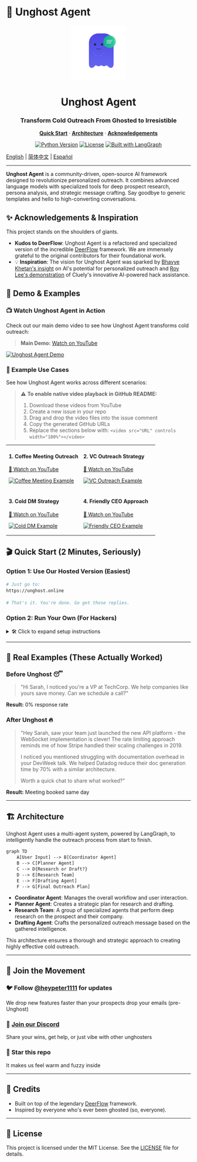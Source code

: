 # 👻 Unghost Agent

<div align="center">
  <img src="./front/public/images/unghost-agent-logo.svg" alt="Unghost Agent Logo" width="150" height="150"/>
  <h1>Unghost Agent</h1>
  <h3>Transform Cold Outreach From Ghosted to Irresistible</h3>
</div>

<p align="center">
  <a href="#-quick-start"><strong>Quick Start</strong></a> ·
  <a href="#-architecture"><strong>Architecture</strong></a> ·
  <a href="#-acknowledgements"><strong>Acknowledgements</strong></a>
</p>

<p align="center">
  <a href="https://www.python.org/downloads/release/python-3120/"><img src="https://img.shields.io/badge/python-3.12+-blue.svg" alt="Python Version"></a>
  <a href="https://github.com/storyarcade/unghost/blob/master/LICENSE"><img src="https://img.shields.io/badge/License-MIT-yellow.svg" alt="License"></a>
  <a href="https://github.com/langchain-ai/langgraph"><img src="https://img.shields.io/badge/Built%20with-LangGraph-green.svg" alt="Built with LangGraph"></a>
</p>

[English](./README.md) | [简体中文](./README_zh.md) | [Español](./README_es.md)

---

**Unghost Agent** is a community-driven, open-source AI framework designed to revolutionize personalized outreach. It combines advanced language models with specialized tools for deep prospect research, persona analysis, and strategic message crafting. Say goodbye to generic templates and hello to high-converting conversations.

## ✨ Acknowledgements & Inspiration

This project stands on the shoulders of giants.

- **Kudos to DeerFlow**: Unghost Agent is a refactored and specialized version of the incredible [DeerFlow](https://github.com/bytedance/deer-flow) framework. We are immensely grateful to the original contributors for their foundational work.
- 💡 **Inspiration**: The vision for Unghost Agent was sparked by [Bhavye Khetan's insight](https://x.com/bhavye_khetan/status/1929379775602373012) on AI's potential for personalized outreach and [Roy Lee's demonstration](https://x.com/im_roy_lee/status/1936138361011585190) of Cluely's innovative AI-powered hack assistance.

## 🎯 Demo & Examples

### 📺 Watch Unghost Agent in Action

Check out our main demo video to see how Unghost Agent transforms cold outreach:

> **Main Demo:** [Watch on YouTube](https://youtu.be/Xby-GjTR6Fs?si=wIBZUbknh54FgzqH)

<!-- To add a playable video directly in GitHub:
1. Download the video file
2. Drag and drop it into a GitHub issue in this repo
3. Copy the generated URL
4. Replace this comment with: 
<video src="YOUR_GITHUB_VIDEO_URL" controls="controls" style="max-width: 100%;">
</video>
-->

[![Unghost Agent Demo](https://img.youtube.com/vi/Xby-GjTR6Fs/maxresdefault.jpg)](https://youtu.be/Xby-GjTR6Fs?si=wIBZUbknh54FgzqH)

### 🚀 Example Use Cases

See how Unghost Agent works across different scenarios:

> ⚠️ **To enable native video playback in GitHub README:**
> 1. Download these videos from YouTube
> 2. Create a new issue in your repo
> 3. Drag and drop the video files into the issue comment
> 4. Copy the generated GitHub URLs
> 5. Replace the sections below with: `<video src="URL" controls width="100%"></video>`

<table>
<tr>
<td width="50%">

#### 1. Coffee Meeting Outreach
[🎥 Watch on YouTube](https://youtu.be/Lubsoq_A8UQ?si=tbLZLA4EkTQkX-y0)

<!-- Replace with native video:
<video src="https://github.com/storyarcade/unghost-agent/assets/YOUR_VIDEO.mp4" controls width="100%"></video>
-->

[![Coffee Meeting Example](https://img.youtube.com/vi/Lubsoq_A8UQ/mqdefault.jpg)](https://youtu.be/Lubsoq_A8UQ?si=tbLZLA4EkTQkX-y0)

</td>
<td width="50%">

#### 2. VC Outreach Strategy
[🎥 Watch on YouTube](https://youtu.be/6pQ1YecwfLI?si=s-nLVv0MzWCJd8OL)

<!-- Replace with native video:
<video src="https://github.com/storyarcade/unghost-agent/assets/YOUR_VIDEO.mp4" controls width="100%"></video>
-->

[![VC Outreach Example](https://img.youtube.com/vi/6pQ1YecwfLI/mqdefault.jpg)](https://youtu.be/6pQ1YecwfLI?si=s-nLVv0MzWCJd8OL)

</td>
</tr>
<tr>
<td width="50%">

#### 3. Cold DM Strategy
[🎥 Watch on YouTube](https://youtu.be/3az8LpQxxMo?si=9dh2DSbvP1FoXxuM)

<!-- Replace with native video:
<video src="https://github.com/storyarcade/unghost-agent/assets/YOUR_VIDEO.mp4" controls width="100%"></video>
-->

[![Cold DM Example](https://img.youtube.com/vi/3az8LpQxxMo/mqdefault.jpg)](https://youtu.be/3az8LpQxxMo?si=9dh2DSbvP1FoXxuM)

</td>
<td width="50%">

#### 4. Friendly CEO Approach
[🎥 Watch on YouTube](https://youtu.be/BFuMQ5lWlDo?si=3xzx621zxm4A5yKq)

<!-- Replace with native video:
<video src="https://github.com/storyarcade/unghost-agent/assets/YOUR_VIDEO.mp4" controls width="100%"></video>
-->

[![Friendly CEO Example](https://img.youtube.com/vi/BFuMQ5lWlDo/mqdefault.jpg)](https://youtu.be/BFuMQ5lWlDo?si=3xzx621zxm4A5yKq)

</td>
</tr>
</table>

## 🎬 Quick Start (2 Minutes, Seriously)

### Option 1: Use Our Hosted Version (Easiest)

```bash
# Just go to:
https://unghost.online

# That's it. You're done. Go get those replies.
```

### Option 2: Run Your Own (For Hackers)

<details>
<summary>🛠️ Click to expand setup instructions</summary>

#### 1. Prerequisites

Make sure you have the following installed:

- **Python 3.12+**: [Download](https://www.python.org/downloads/)
- **Node.js 22+**: [Download](https://nodejs.org/en/download/)
- **uv**: A fast Python package installer. [Installation Guide](https://docs.astral.sh/uv/getting-started/installation/)
- **pnpm**: A fast and efficient Node.js package manager. [Installation Guide](https://pnpm.io/installation)

#### 2. Clone the Repository

```bash
git clone https://github.com/storyarcade/unghost.git
cd unghost
```

#### 3. Backend Setup (Python)

The backend powers the AI agents and core logic.

##### a. Install Dependencies

This command creates a virtual environment and installs all required Python packages.

```bash
uv sync
```

##### b. Configure Environment

You'll need to set up your API keys and model preferences.

- **API Keys (`.env`)**: Copy the example file and add your secret keys.

  ```bash
  cp .env.example .env
  ```

  Edit `.env` to add keys for your chosen search engine (like Tavily) and LLM provider (OpenAI, Anthropic, etc.).

- **Model Configuration (`conf.yaml`)**: Copy the example file to define which AI models to use for different tasks.

  ```bash
  cp conf.yaml.example conf.yaml
  ```

  The default models are a good starting point, but you can customize them as needed.

#### 4. Frontend Setup (Next.js)

The frontend provides the user interface for interacting with the agent.

##### a. Navigate to the Frontend Directory

```bash
cd front
```

##### b. Install Dependencies

```bash
pnpm install
```

##### c. Return to Root Directory
```bash
cd ..
```

#### 5. Run the Application

You can start the application using one of the following methods:

##### Bootstrap Scripts (Recommended)

These scripts handle starting both the backend and frontend services for you.

- **For macOS/Linux**:
  ```bash
  ./bootstrap.sh -d
  ```
- **For Windows**:
  ```bash
  bootstrap.bat -d
  ```

##### Docker

If you prefer to use Docker, you can build and run the services with Docker Compose.

```bash
docker-compose up -d
```

Once running, you can access the Unghost Agent web interface at [http://localhost:3000](http://localhost:3000).

</details>

---

## 📝 Real Examples (These Actually Worked)

### Before Unghost 😴

> "Hi Sarah, I noticed you're a VP at TechCorp. We help companies like yours save money. Can we schedule a call?"

**Result:** 0% response rate

### After Unghost 🔥

> "Hey Sarah, saw your team just launched the new API platform - the WebSocket implementation is clever! The rate limiting approach reminds me of how Stripe handled their scaling challenges in 2019.
> 
> I noticed you mentioned struggling with documentation overhead in your DevWeek talk. We helped Datadog reduce their doc generation time by 70% with a similar architecture.
> 
> Worth a quick chat to share what worked?"

**Result:** Meeting booked same day

---

## 🏗️ Architecture

Unghost Agent uses a multi-agent system, powered by LangGraph, to intelligently handle the outreach process from start to finish.

```mermaid
graph TD
    A[User Input] --> B[Coordinator Agent]
    B --> C[Planner Agent]
    C --> D{Research or Draft?}
    D --> E[Research Team]
    E --> F[Drafting Agent]
    F --> G[Final Outreach Plan]
```

- **Coordinator Agent**: Manages the overall workflow and user interaction.
- **Planner Agent**: Creates a strategic plan for research and drafting.
- **Research Team**: A group of specialized agents that perform deep research on the prospect and their company.
- **Drafting Agent**: Crafts the personalized outreach message based on the gathered intelligence.

This architecture ensures a thorough and strategic approach to creating highly effective cold outreach.

---

## 🎉 Join the Movement

### 🐦 Follow [@heypeter1111](https://twitter.com/heypeter1111) for updates
We drop new features faster than your prospects drop your emails (pre-Unghost)

### 💬 [Join our Discord](https://discord.gg/wzbBTDpxgE)
Share your wins, get help, or just vibe with other unghosters

### 🌟 Star this repo
It makes us feel warm and fuzzy inside

---

## 🙏 Credits

- Built on top of the legendary [DeerFlow](https://github.com/bytedance/deer-flow) framework.
- Inspired by everyone who's ever been ghosted (so, everyone).

---

## 📜 License

This project is licensed under the MIT License. See the [LICENSE](./LICENSE) file for details.
